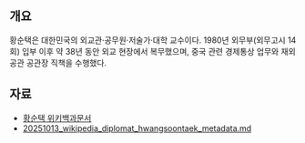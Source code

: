 ## 개요
황순택은 대한민국의 외교관·공무원·저술가·대학 교수이다. 1980년 외무부(외무고시 14회) 입부 이후 약 38년 동안 외교 현장에서 복무했으며, 중국 관련 경제통상 업무와 재외공관 공관장 직책을 수행했다.

## 자료
* [황순택 위키백과문서]([https://ko.wikipedia.org/wiki/%EC%9C%A4%EC%A3%BC%EC%84%9D](https://ko.wikipedia.org/wiki/%ED%99%A9%EC%88%9C%ED%83%9D_(%EC%99%B8%EA%B5%90%EA%B4%80))) 
* [20251013_wikipedia_diplomat_hwangsoontaek_metadata.md](20251013_wikipedia_diplomat_hwangsoontaek_metadata.md)
